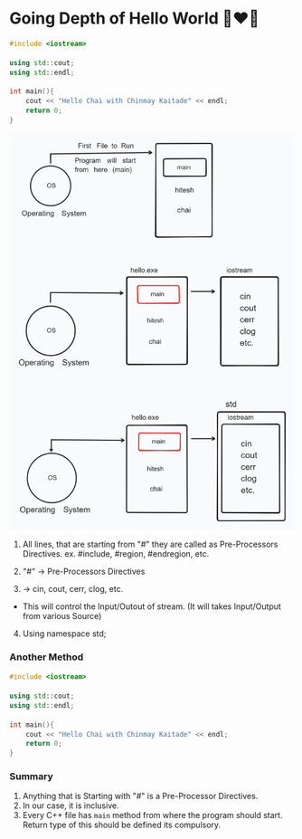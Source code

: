 # Going Depth of Hello World 🚀❤️‍🔥

```cpp
#include <iostream>

using std::cout;
using std::endl;

int main(){
    cout << "Hello Chai with Chinmay Kaitade" << endl;
    return 0;
}
```

![Image1](./Img1.png)

1. All lines, that are starting from "#" they are called as Pre-Processors Directives.
   ex. #include, #region, #endregion, etc.

2. "#" -> Pre-Processors Directives

3. <iostream> -> cin, cout, cerr, clog, etc.

- This will control the Input/Outout of stream. (It will takes Input/Output from various Source)

4. Using namespace std;

### Another Method

```cpp
#include <iostream>

using std::cout;
using std::endl;

int main(){
    cout << "Hello Chai with Chinmay Kaitade" << endl;
    return 0;
}
```

### Summary

1. Anything that is Starting with "#" is a Pre-Processor Directives.
2. In our case, it is inclusive.
3. Every C++ file has `main` method from where the program should start. Return type of this should be defined its compulsory.
